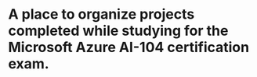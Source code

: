 # A place to organize projects completed while studying for the Microsoft Azure AI-104 certification exam.
